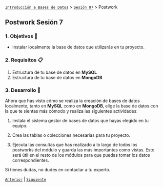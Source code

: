 [`Introducción a Bases de Datos`](../../Readme.md) > [`Sesión 07`](../Readme.md) > Postwork

## Postwork Sesión 7

### 1. Objetivos :dart:
- Instalar localmente la base de datos que utilizarás en tu proyecto.

### 2. Requisitos :clipboard:
1. Estructura de tu base de datos en __MySQL__
1. Estructura de tu base de datos en __MongoDB__

### 3. Desarrollo :rocket:
Ahora que has visto cómo se realiza la creación de bases de datos localmente, tanto en __MySQL__ como en __MongoDB__,
elige la base de datos con la que te sientas más cómodo y realiza las siguientes actividades:

1. Instala el sistema gestor de bases de datos que hayas elegido en tu equipo.

1. Crea las tablas o colecciones necesarias para tu proyecto.

1. Ejecuta las consultas que has realizado a lo largo de todos los postworks del módulo y guarda las más importantes
como vistas. Esto será útil en el resto de los módulos para que puedas tomar los datos correspondientes.

Si tienes dudas, no dudes en contactar a tu experto. 

[`Anterior`](../Readme.md#4-postwork-memo) | [`Siguiente`](../Readme.md#4-postwork-memo)      

